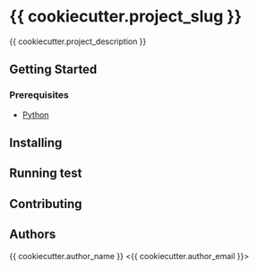 # {{ cookiecutter.project_slug }}
{{ cookiecutter.project_description }}

## Getting Started

### Prerequisites
* [Python](https://www.python.org/downloads/)

## Installing

## Running test

## Contributing

## Authors
{{ cookiecutter.author_name }} <{{ cookiecutter.author_email }}>
